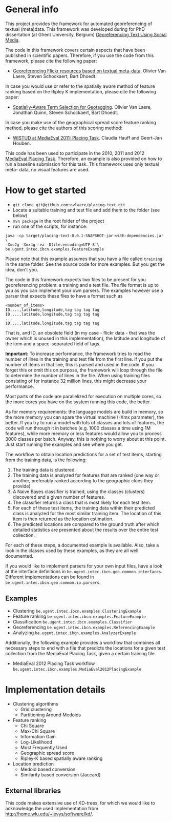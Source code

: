General info
============

This project provides the framework for automated georeferencing of textual 
(meta)data. This framework was developed during for PhD dissertation (at Ghent 
University, Belgium) [Georeferencing Text Using Social Media][PhD].

The code in this framework covers certain aspects that have been published in 
scientific papers. Therefore, if you use the code from this framework, please
cite the following paper:
* [Georeferencing Flickr resources based on textual meta-data][INS]. Olivier Van 
Laere, Steven Schockaert, Bart Dhoedt. 

In case you would use or refer to the spatially aware method of feature ranking
based on the Ripley K implementation, please cite the following paper:
* [Spatially-Aware Term Selection for Geotagging][INS]. Olivier Van Laere, 
Jonathan Quinn, Steven Schockaert, Bart Dhoedt.

In case you make use of the geographical spread score feature ranking method, 
please cite the authors of this scoring method:
* [WISTUD at MediaEval 2011: Placing Task][WISTUD]. Claudia Hauff and 
Geert-Jan Houben.

This code has been used to participate in the 2010, 2011 and 2012
[MediaEval Placing Task][Placing]. Therefore, an example is also provided on how to 
run a baseline submission for this task. This framework uses only textual meta-
data, no visual features are used.

How to get started
==================

* `git clone git@github.com:ovlaere/placing-text.git`
* Locate a suitable training and test file and add them to the folder (see below)
* `mvn package` in the root folder of the project
* run one of the scripts, for instance:

<!-- hack to break list --> 

    java -cp target/placing-text-0.0.1-SNAPSHOT-jar-with-dependencies.jar \
    -Xms2g -Xmx4g -ea -Dfile.encoding=UTF-8 \
    be.ugent.intec.ibcn.examples.FeatureExample 

Please note that this example assumes that you have a file called `training` in the same folder. See the source code for more examples. But you get the idea, don't you.

The code in this framework expects two files to be present for you 
georeferencing problem: a training and a test file. The file format is up to you
as you can implement your own parsers. The examples however use a parser that
expects these files to have a format such as 

    <number_of_items>
    ID,...,latitude,longitude,tag tag tag tag
    ID,...,latitude,longitude,tag tag tag tag
    ...
    ID,...,latitude,longitude,tag tag tag tag

That is, and ID, an obsolete field (in my case - flickr data - that was the 
owner which is unused in this implementation), the latitude and longitude of the
item and a space-separated field of tags.

**Important:** To increase performance, the framework tries to read the number of 
lines in the training and test file from the first line. If you put the number
of items in that line, this is parsed and used in the code. If you forget this
or omit this on purpose, the framework will loop through the file to determine
the number of lines in the file. When using training files consisting of for
instance 32 million lines, this might decrease your performance.

Most parts of the code are parallelized for execution on multiple cores, so the
more cores you have on the system running this code, the better.

As for memory requirements: the language models are build in memory, so the more
memory you can spare the virtual machine (-Xmx parameter), the better. If you
try to run a model with lots of classes and lots of features, the code will run
through it in batches (e.g. 1000 classes a time using 1M features), while more
memory or less features would allow you to process 3000 classes per batch. 
Anyway, this is nothing to worry about at this point. Just start running the 
examples and see where you get.

The workflow to obtain location predictions for a set of test items, starting
from the training data, is the following:

1. The training data is clustered.
2. The training data is analyzed for features that are ranked (one way or 
another, preferably ranked according to the geographic clues they provide)
3. A Naive Bayes classifier is trained, using the classes (clusters) discovered
and a given number of features.
4. The classifier returns a class that is most likely for each test item.
5. For each of these test items, the training data within their predicted class
is analyzed for the most similar training item. The location of this item is then
returned as the location estimation.
6. The predicted locations are compared to the ground truth after which detailed
statistics are presented about the results over the entire test collection.

For each of these steps, a documented example is available. Also, take a look in
the classes used by these examples, as they are all well documented.

If you would like to implement parsers for your own input files, have a look at 
the interface definitions in `be.ugent.intec.ibcn.geo.common.interfaces`. 
Different implementations can be found in 
`be.ugent.intec.ibcn.geo.common.io.parsers`.

Examples
--------

* Clustering      `be.ugent.intec.ibcn.examples.ClusteringExample`
* Feature ranking `be.ugent.intec.ibcn.examples.FeatureExample`
* Classification  `be.ugent.intec.ibcn.examples.Classifier`
* Georeferencing  `be.ugent.intec.ibcn.examples.ReferencingExample`
* Analyzing       `be.ugent.intec.ibcn.examples.AnalyzerExample`

Additionally, the following example provides a workflow that combines all 
necessary steps to end with a file that predicts the locations for a given test
collection from the MediaEval Placing Task, given a certain training file.

* MediaEval 2012 Placing Task workflow `be.ugent.intec.ibcn.examples.MediaEval2012PlacingExample`

Implementation details
======================

* Clustering algorithms
    * Grid clustering
    * Partitioning Around Medoids
* Feature ranking
    * Chi Square
    * Max-Chi Square
    * Information Gain
    * Log-Likelihood
    * Most Frequently Used
    * Geographic spread score
    * Ripley-K based spatially aware ranking
* Location prediction
    * Medoid based conversion
    * Similarity based conversion (Jaccard)

External libraries
------------------

This code makes extensive use of KD-trees, for which we would like to 
acknowledge the used implementation from 
http://home.wlu.edu/~levys/software/kd/.

[PhD]: http://www.van-laere.net/Phd_VanLaereOlivier.pdf  "Georeferencing Text Using Social Media"
[INS]: http://dx.doi.org/10.1016/j.ins.2013.02.045 "Georeferencing Flickr resources based on textual meta-data"
[TKDE]: http://www.computer.org/csdl/trans/tk/preprint/06475942-abs.html "Spatially-Aware Term Selection for Geotagging"
[Placing]: http://www.multimediaeval.org/mediaeval2012/placing2012/index.html "MediaEval Placing Task"
[WISTUD]: http://ceur-ws.org/Vol-807/Hauff_WISTUD_Placing_me11wn.pdf "WISTUD at MediaEval 2011: Placing Task"